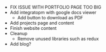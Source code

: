 + FIX ISSUE WITH PORTFOLIO PAGE TOO BIG
+ Add integratopm with google docs viewer
  + Add button to download as PDF
+ Add projects page and content
+ Finish website content
+ Cleanup
  + Remove unused libraries such as redux
+ Add blog?